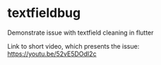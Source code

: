 # textfieldbug
Demonstrate issue with textfield cleaning in flutter

Link to short video, which presents the issue:
https://youtu.be/52vE5DOdI2c